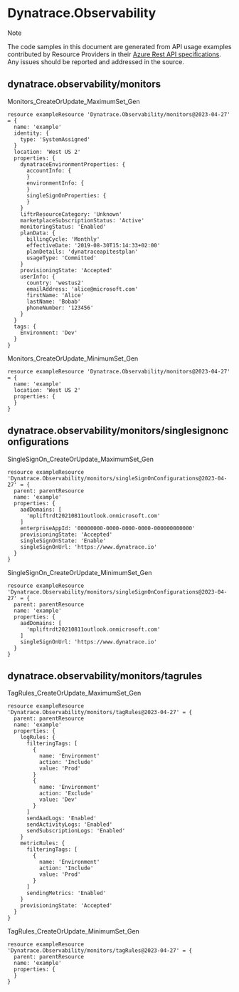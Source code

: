 # Dynatrace.Observability
  
> [!NOTE]
> The code samples in this document are generated from API usage examples contributed by Resource Providers in their [Azure Rest API specifications](https://github.com/Azure/azure-rest-api-specs). Any issues should be reported and addressed in the source.


## dynatrace.observability/monitors

Monitors_CreateOrUpdate_MaximumSet_Gen
```bicep
resource exampleResource 'Dynatrace.Observability/monitors@2023-04-27' = {
  name: 'example'
  identity: {
    type: 'SystemAssigned'
  }
  location: 'West US 2'
  properties: {
    dynatraceEnvironmentProperties: {
      accountInfo: {
      }
      environmentInfo: {
      }
      singleSignOnProperties: {
      }
    }
    liftrResourceCategory: 'Unknown'
    marketplaceSubscriptionStatus: 'Active'
    monitoringStatus: 'Enabled'
    planData: {
      billingCycle: 'Monthly'
      effectiveDate: '2019-08-30T15:14:33+02:00'
      planDetails: 'dynatraceapitestplan'
      usageType: 'Committed'
    }
    provisioningState: 'Accepted'
    userInfo: {
      country: 'westus2'
      emailAddress: 'alice@microsoft.com'
      firstName: 'Alice'
      lastName: 'Bobab'
      phoneNumber: '123456'
    }
  }
  tags: {
    Environment: 'Dev'
  }
}
```

Monitors_CreateOrUpdate_MinimumSet_Gen
```bicep
resource exampleResource 'Dynatrace.Observability/monitors@2023-04-27' = {
  name: 'example'
  location: 'West US 2'
  properties: {
  }
}
```

## dynatrace.observability/monitors/singlesignonconfigurations

SingleSignOn_CreateOrUpdate_MaximumSet_Gen
```bicep
resource exampleResource 'Dynatrace.Observability/monitors/singleSignOnConfigurations@2023-04-27' = {
  parent: parentResource 
  name: 'example'
  properties: {
    aadDomains: [
      'mpliftrdt20210811outlook.onmicrosoft.com'
    ]
    enterpriseAppId: '00000000-0000-0000-0000-000000000000'
    provisioningState: 'Accepted'
    singleSignOnState: 'Enable'
    singleSignOnUrl: 'https://www.dynatrace.io'
  }
}
```

SingleSignOn_CreateOrUpdate_MinimumSet_Gen
```bicep
resource exampleResource 'Dynatrace.Observability/monitors/singleSignOnConfigurations@2023-04-27' = {
  parent: parentResource 
  name: 'example'
  properties: {
    aadDomains: [
      'mpliftrdt20210811outlook.onmicrosoft.com'
    ]
    singleSignOnUrl: 'https://www.dynatrace.io'
  }
}
```

## dynatrace.observability/monitors/tagrules

TagRules_CreateOrUpdate_MaximumSet_Gen
```bicep
resource exampleResource 'Dynatrace.Observability/monitors/tagRules@2023-04-27' = {
  parent: parentResource 
  name: 'example'
  properties: {
    logRules: {
      filteringTags: [
        {
          name: 'Environment'
          action: 'Include'
          value: 'Prod'
        }
        {
          name: 'Environment'
          action: 'Exclude'
          value: 'Dev'
        }
      ]
      sendAadLogs: 'Enabled'
      sendActivityLogs: 'Enabled'
      sendSubscriptionLogs: 'Enabled'
    }
    metricRules: {
      filteringTags: [
        {
          name: 'Environment'
          action: 'Include'
          value: 'Prod'
        }
      ]
      sendingMetrics: 'Enabled'
    }
    provisioningState: 'Accepted'
  }
}
```

TagRules_CreateOrUpdate_MinimumSet_Gen
```bicep
resource exampleResource 'Dynatrace.Observability/monitors/tagRules@2023-04-27' = {
  parent: parentResource 
  name: 'example'
  properties: {
  }
}
```
